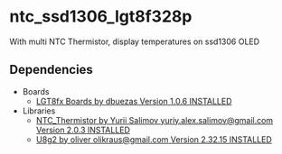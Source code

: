 # ntc_ssd1306_lgt8f328p
With multi NTC Thermistor, display temperatures on ssd1306 OLED

## Dependencies
- Boards
    - [LGT8fx Boards by dbuezas Version 1.0.6 INSTALLED](https://github.com/dbuezas/LGT8fx)
- Libraries
    - [NTC_Thermistor by Yurii Salimov <yuriy.alex.salimov@gmail.com> Version 2.0.3 INSTALLED](https://github.com/YuriiSalimov/NTC_Thermistor)
    - [U8g2 by oliver <olikraus@gmail.com> Version 2.32.15 INSTALLED](https://github.com/olikraus/u8g2)